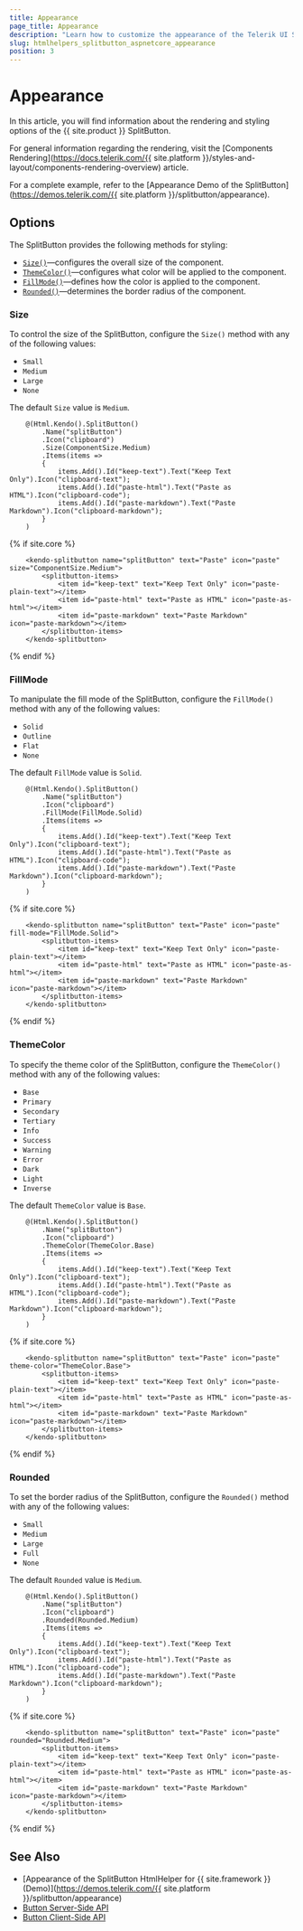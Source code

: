 ```yaml
---
title: Appearance
page_title: Appearance
description: "Learn how to customize the appearance of the Telerik UI SplitButton HtmlHelper for {{ site.framework }}."
slug: htmlhelpers_splitbutton_aspnetcore_appearance
position: 3
---
```


# Appearance

In this article, you will find information about the rendering and styling options of the {{ site.product }} SplitButton.

For general information regarding the rendering, visit the [Components Rendering](https://docs.telerik.com/{{ site.platform }}/styles-and-layout/components-rendering-overview) article.

For a complete example, refer to the [Appearance Demo of the SplitButton](https://demos.telerik.com/{{ site.platform }}/splitbutton/appearance).

## Options

The SplitButton provides the following methods for styling:

- [`Size()`](#size)—configures the overall size of the component.
- [`ThemeColor()`](#themecolor)—configures what color will be applied to the component.
- [`FillMode()`](#fillmode)—defines how the color is applied to the component.
- [`Rounded()`](#rounded)—determines the border radius of the component.

### Size

To control the size of the SplitButton, configure the `Size()` method with any of the following values:

- `Small`
- `Medium`
- `Large`
- `None`

The default `Size` value is `Medium`.

```HtmlHelper
    @(Html.Kendo().SplitButton()
        .Name("splitButton")
        .Icon("clipboard")
        .Size(ComponentSize.Medium)
        .Items(items =>
        {
            items.Add().Id("keep-text").Text("Keep Text Only").Icon("clipboard-text");
            items.Add().Id("paste-html").Text("Paste as HTML").Icon("clipboard-code");
            items.Add().Id("paste-markdown").Text("Paste Markdown").Icon("clipboard-markdown");
        }
    )
```
{% if site.core %}
```TagHelper
    <kendo-splitbutton name="splitButton" text="Paste" icon="paste" size="ComponentSize.Medium">
        <splitbutton-items>
            <item id="keep-text" text="Keep Text Only" icon="paste-plain-text"></item>
            <item id="paste-html" text="Paste as HTML" icon="paste-as-html"></item>
            <item id="paste-markdown" text="Paste Markdown" icon="paste-markdown"></item>
        </splitbutton-items>
    </kendo-splitbutton>
```
{% endif %}

### FillMode

To manipulate the fill mode of the SplitButton, configure the `FillMode()` method with any of the following values:

- `Solid`
- `Outline`
- `Flat`
- `None`

The default `FillMode` value is `Solid`.

```HtmlHelper
    @(Html.Kendo().SplitButton()
        .Name("splitButton")
        .Icon("clipboard")
        .FillMode(FillMode.Solid)
        .Items(items =>
        {
            items.Add().Id("keep-text").Text("Keep Text Only").Icon("clipboard-text");
            items.Add().Id("paste-html").Text("Paste as HTML").Icon("clipboard-code");
            items.Add().Id("paste-markdown").Text("Paste Markdown").Icon("clipboard-markdown");
        }
    )
```
{% if site.core %}
```TagHelper
    <kendo-splitbutton name="splitButton" text="Paste" icon="paste" fill-mode="FillMode.Solid">
        <splitbutton-items>
            <item id="keep-text" text="Keep Text Only" icon="paste-plain-text"></item>
            <item id="paste-html" text="Paste as HTML" icon="paste-as-html"></item>
            <item id="paste-markdown" text="Paste Markdown" icon="paste-markdown"></item>
        </splitbutton-items>
    </kendo-splitbutton>
```
{% endif %}

### ThemeColor

To specify the theme color of the SplitButton, configure the `ThemeColor()` method with any of the following values:

- `Base`
- `Primary`
- `Secondary`
- `Tertiary`
- `Info`
- `Success`
- `Warning`
- `Error`
- `Dark`
- `Light`
- `Inverse`

The default `ThemeColor` value is `Base`.

```HtmlHelper
    @(Html.Kendo().SplitButton()
        .Name("splitButton")
        .Icon("clipboard")
        .ThemeColor(ThemeColor.Base)
        .Items(items =>
        {
            items.Add().Id("keep-text").Text("Keep Text Only").Icon("clipboard-text");
            items.Add().Id("paste-html").Text("Paste as HTML").Icon("clipboard-code");
            items.Add().Id("paste-markdown").Text("Paste Markdown").Icon("clipboard-markdown");
        }
    )
```
{% if site.core %}
```TagHelper
    <kendo-splitbutton name="splitButton" text="Paste" icon="paste" theme-color="ThemeColor.Base">
        <splitbutton-items>
            <item id="keep-text" text="Keep Text Only" icon="paste-plain-text"></item>
            <item id="paste-html" text="Paste as HTML" icon="paste-as-html"></item>
            <item id="paste-markdown" text="Paste Markdown" icon="paste-markdown"></item>
        </splitbutton-items>
    </kendo-splitbutton>
```
{% endif %}

### Rounded

To set the border radius of the SplitButton, configure the `Rounded()` method with any of the following values:

- `Small`
- `Medium`
- `Large`
- `Full`
- `None`

The default `Rounded` value is `Medium`.

```HtmlHelper
    @(Html.Kendo().SplitButton()
        .Name("splitButton")
        .Icon("clipboard")
        .Rounded(Rounded.Medium)
        .Items(items =>
        {
            items.Add().Id("keep-text").Text("Keep Text Only").Icon("clipboard-text");
            items.Add().Id("paste-html").Text("Paste as HTML").Icon("clipboard-code");
            items.Add().Id("paste-markdown").Text("Paste Markdown").Icon("clipboard-markdown");
        }
    )
```
{% if site.core %}
```TagHelper
    <kendo-splitbutton name="splitButton" text="Paste" icon="paste" rounded="Rounded.Medium">
        <splitbutton-items>
            <item id="keep-text" text="Keep Text Only" icon="paste-plain-text"></item>
            <item id="paste-html" text="Paste as HTML" icon="paste-as-html"></item>
            <item id="paste-markdown" text="Paste Markdown" icon="paste-markdown"></item>
        </splitbutton-items>
    </kendo-splitbutton>
```
{% endif %}

## See Also

* [Appearance of the SplitButton HtmlHelper for {{ site.framework }} (Demo)](https://demos.telerik.com/{{ site.platform }}/splitbutton/appearance)
* [Button Server-Side API](/api/button)
* [Button Client-Side API](https://docs.telerik.com/kendo-ui/api/javascript/ui/splitbutton)